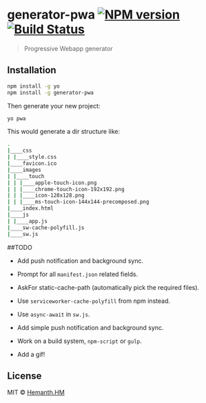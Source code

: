 # generator-pwa [![NPM version][npm-image]][npm-url] [![Build Status][travis-image]][travis-url] 
> Progressive Webapp generator

## Installation

```bash
npm install -g yo
npm install -g generator-pwa
```

Then generate your new project:

```bash
yo pwa
```

This would generate a dir structure like:

```sh
.
|____css
| |____style.css
|____favicon.ico
|____images
| |____touch
| | |____apple-touch-icon.png
| | |____chrome-touch-icon-192x192.png
| | |____icon-128x128.png
| | |____ms-touch-icon-144x144-precomposed.png
|____index.html
|____js
| |____app.js
|____sw-cache-polyfill.js
|____sw.js
```

##TODO

* Add push notification and background sync.

* Prompt for all `manifest.json` related fields.

* AskFor static-cache-path (automatically pick the required files).

* Use `serviceworker-cache-polyfill` from npm instead. 

* Use `async-await` in `sw.js`.

* Add simple push notification and background sync.

* Work on a build system, `npm-script` or `gulp`.

* Add a gif!


## License

MIT © [Hemanth.HM](https://h3manth.com)


[npm-image]: https://badge.fury.io/js/generator-pwa.svg
[npm-url]: https://npmjs.org/package/generator-pwa
[travis-image]: https://travis-ci.org/hemanth/generator-pwa.svg?branch=master
[travis-url]: https://travis-ci.org/hemanth/generator-pwa

